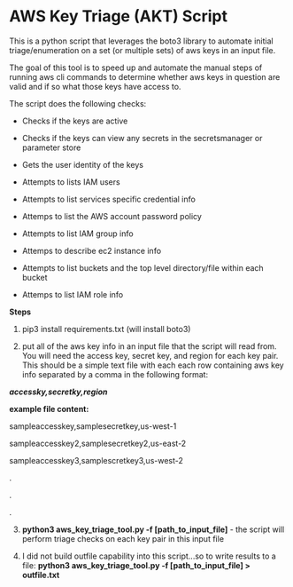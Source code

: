 # AWS Key Triage (AKT) Script
This is a python script that leverages the boto3 library to automate initial triage/enumeration on a set (or multiple sets) of aws keys in an input file.

The goal of this tool is to speed up and automate the manual steps of running aws cli commands to determine whether aws keys in question are valid and if so what those keys have access to.

The script does the following checks:

- Checks if the keys are active

- Checks if the keys can view any secrets in the secretsmanager or parameter store

- Gets the user identity of the keys

- Attempts to lists IAM users 

- Attempts to list services specific credential info

- Attemps to list the AWS account password policy

- Attempts to list IAM group info

- Attemps to describe ec2 instance info

- Attempts to list buckets and the top level directory/file within each bucket

- Attemps to list IAM role info

**Steps**
1. pip3 install requirements.txt (will install boto3)

2. put all of the aws key info in an input file that the script will read from. You will need the access key, secret key, and region for each key pair. This should be a simple text file with each each row containing aws key info separated by a comma in the following format:

***accessky,secretky,region***

**example file content:**

sampleaccesskey,samplesecretkey,us-west-1

sampleaccesskey2,samplesecretkey2,us-east-2

sampleaccesskey3,samplescretkey3,us-west-2

.

.

.

3. **python3 aws_key_triage_tool.py -f [path_to_input_file]** - the script will perform triage checks on each key pair in this input file

4. I did not build outfile capability into this script...so to write results to a file: **python3 aws_key_triage_tool.py -f [path_to_input_file] > outfile.txt**
